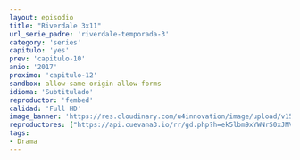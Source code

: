 ```yaml
---
layout: episodio
title: "Riverdale 3x11"
url_serie_padre: 'riverdale-temporada-3'
category: 'series'
capitulo: 'yes'
prev: 'capitulo-10'
anio: '2017'
proximo: 'capitulo-12'
sandbox: allow-same-origin allow-forms
idioma: 'Subtitulado'
reproductor: 'fembed'
calidad: 'Full HD'
image_banner: 'https://res.cloudinary.com/u4innovation/image/upload/v1565152608/maxresdefault-min_vy9nnj.jpg'
reproductores: ["https://api.cuevana3.io/rr/gd.php?h=ek5lbm9xYWNrS0xJMVp5b21KREk0dFBLbjVkaHhkRGdrOG1jbnBpUnhhS1YzWjk3ZWR5c3ByM1JkSHV0M01DMzA1dW5nYU8wMHNhb3lZYVdwcEt0dWMrU3FadVkyUT09"]
tags:
- Drama
---
```











